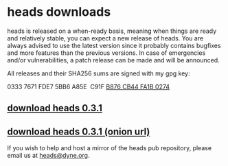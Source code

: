 heads downloads
===============

heads is released on a when-ready basis, meaning when things are ready
and relatively stable, you can expect a new release of heads. You are
always advised to use the latest version since it probably contains
bugfixes and more features than the previous versions. In case of
emergencies and/or vulnerabilities, a patch release can be made and
will be announced.

All releases and their SHA256 sums are signed with my gpg key:

0333 7671 FDE7 5BB6 A85E&nbsp;&nbsp;C91F [B876 CB44 FA1B 0274](/fa1b0274.asc)

## [download heads 0.3.1](https://files.dyne.org/heads/)
## [download heads 0.3.1 (onion url)](http://dynedlzyi34wgks4.onion/heads/)

If you wish to help and host a mirror of the heads pub repository,
please email us at [heads@dyne.org](mailto:heads@dyne.org).

